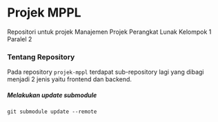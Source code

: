 # Projek MPPL

Repositori untuk projek Manajemen Projek Perangkat Lunak Kelompok 1 Paralel 2

### Tentang Repository

Pada repository `projek-mppl` terdapat sub-repository lagi yang dibagi menjadi 2 jenis yaitu frontend dan backend.

##### Melakukan update submodule

```
git submodule update --remote
```
